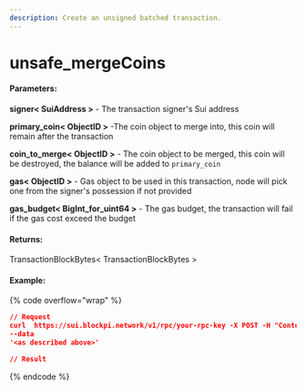 ```yaml
---
description: Create an unsigned batched transaction.
---
```


# unsafe\_mergeCoins

#### **Parameters:**

**signer< SuiAddress >** - The transaction signer's Sui address&#x20;

**primary\_coin< ObjectID >** -The coin object to merge into, this coin will remain after the transaction

**coin\_to\_merge< ObjectID >** - The coin object to be merged, this coin will be destroyed, the balance will be added to `primary_coin`

**gas< ObjectID >** - Gas object to be used in this transaction, node will pick one from the signer's possession if not provided&#x20;

**gas\_budget< BigInt\_for\_uint64 >** - The gas budget, the transaction will fail if the gas cost exceed the budget&#x20;

#### **Returns:**

TransactionBlockBytes< TransactionBlockBytes >

#### Example:

{% code overflow="wrap" %}
```json
// Request
curl  https://sui.blockpi.network/v1/rpc/your-rpc-key -X POST -H "Content-Type: application/json" 
--data 
'<as described above>'

// Result

```
{% endcode %}

